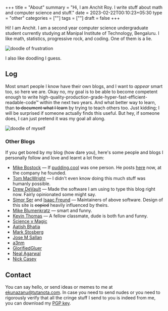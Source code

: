 +++
title = "About"
summary = "Hi, I am Anchit Roy. I write stuff about math and computer science and stuff."
date = 2023-02-22T00:10:23+05:30
type = "other"
categories = [""]
tags = [""]
draft = false
+++

Hi! I am Anchit. I am a second year computer science undergraduate student currently studying at Manipal Institute of Technology, Bengaluru. I like math, statistics, progressive rock, and coding. One of them is a lie.

![doodle of frustration](/media/about/no.svg)

I also like doodling I guess.

## Log

Most smart people I know have their own blogs, and I want to *appear* smart too, so here we are. Okay no, my goal is to be able to become competent enough to write high-quality-production-grade-hyper-fast-efficient-readable-code™ within the next two years. And what better way to learn, than ~~to document what I learn~~ by trying to teach others too. Just kidding; I will be surprised if someone actually finds this useful. But hey, if someone does, I can just pretend it was my goal all along.

![doodle of myself](/media/about/me.svg "das me")

### Other Blogs

If you get bored by my blog (how dare you), here's some people and blogs I personally follow and love and learnt a lot from:
* [Mike Bostock](https://bost.ocks.org/mike/) — If [pudding.cool](https://pudding.cool/) was one person. He posts [here](https://observablehq.com/@mbostock) now, at the company he founded.
* [Tom MacWright](https://macwright.com/) — I didn't even know doing this much stuff was humanly possible.
* [Drew DeVault](https://drewdevault.com) — Made the software I am using to type this blog right now. Fairly opinionated some might say.
* [Simor Ser](https://emersion.fr) and [Isaac Freund](https://isaacfreund.com/) — Maintainers of above software. Design of this site is ~~copied~~ heavily influenced by theirs.
* [Mike Blumenkratz](https://www.supergoodcode.com/) — smart and funny.
* [Kevin Thomas](https://kevinsight.substack.com/) — A fellow classmate, dude is both fun and funny.
* [Science v Magic](https://blog.sciencevsmagic.net/)
* [Aatish Bhatia](https://aatishb.com/articles/)
* [Mark Stosberg](https://mark.stosberg.com/)
* [Jose M Sallan](https://jmsallan.netlify.app/)
* [a3nm](https://a3nm.net/blog/archives.html)
* [GlorifiedGluer](https://gluer.org/blrogroll)
* [Neal Agarwal](https://neal.fun)
* [Nick Casey](https://ncase.me)

## Contact
You can say hello, or send ideas or memes to me at [ekunazanu@tutanota.com](mailto:ekunazanu@tutanota.com). In case you need to send nudes or you need to rigorously verify that all the cringe stuff I send to you is indeed from me, you can download my [PGP key](/misc/public.ekunazanu.key).
